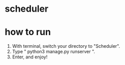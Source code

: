 # scheduler

# how to run
1. With terminal, switch your directory to "Scheduler".
2. Type " python3 manage.py runserver ".
3. Enter, and enjoy!
